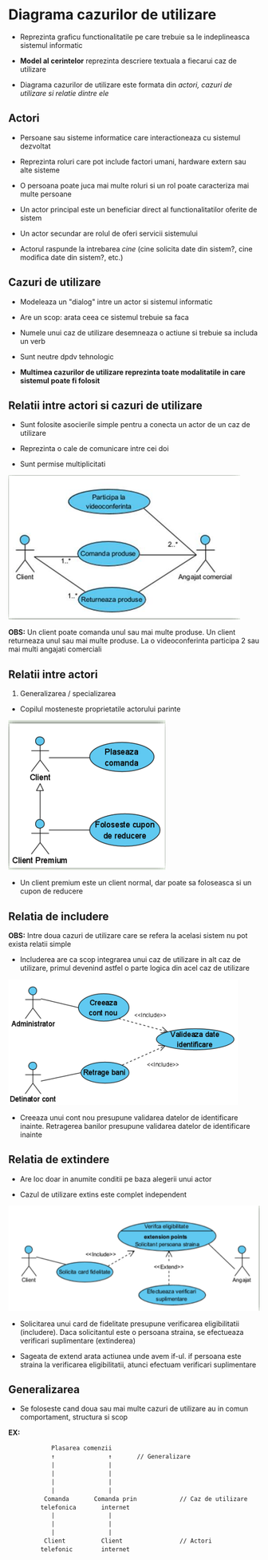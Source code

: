 # Diagrama cazurilor de utilizare

- Reprezinta graficu functionalitatile pe care trebuie sa le indeplineasca sistemul informatic

- **Model al cerintelor** reprezinta descriere textuala a fiecarui caz de utilizare

- Diagrama cazurilor de utilizare este formata din _actori, cazuri de utilizare si relatie dintre ele_

## Actori

- Persoane sau sisteme informatice care interactioneaza cu sistemul dezvoltat

- Reprezinta roluri care pot include factori umani, hardware extern sau alte sisteme

- O persoana poate juca mai multe roluri si un rol poate caracteriza mai multe persoane

- Un actor principal este un beneficiar direct al functionalitatilor oferite de sistem

- Un actor secundar are rolul de oferi servicii sistemului

- Actorul raspunde la intrebarea _cine_ (cine solicita date din sistem?, cine modifica date din sistem?, etc.)

## Cazuri de utilizare

- Modeleaza un "dialog" intre un actor si sistemul informatic

- Are un scop: arata ceea ce sistemul trebuie sa faca

- Numele unui caz de utilizare desemneaza o actiune si trebuie sa includa un verb

- Sunt neutre dpdv tehnologic

- **Multimea cazurilor de utilizare reprezinta toate modalitatile in care sistemul poate fi folosit**

## Relatii intre actori si cazuri de utilizare

- Sunt folosite asocierile simple pentru a conecta un actor de un caz de utilizare

- Reprezinta o cale de comunicare intre cei doi

- Sunt permise multiplicitati

![Cazuri de utilizare si legaturi](img/topic3_1.md.png)

**OBS:** Un client poate comanda unul sau mai multe produse. Un client returneaza unul sau mai multe produse. La o videoconferinta participa 2 sau mai multi angajati comerciali

## Relatii intre actori

1. Generalizarea / specializarea

- Copilul mosteneste proprietatile actorului parinte

![Generalizarea](img/topic3_2.png)

- Un client premium este un client normal, dar poate sa foloseasca si un cupon de reducere

## Relatia de includere

**OBS:** Intre doua cazuri de utilizare care se refera la acelasi sistem nu pot exista relatii simple

- Includerea are ca scop integrarea unui caz de utilizare in alt caz de utilizare, primul devenind astfel o parte logica din acel caz de utilizare

![Includerea](img/topic3_3.png)

- Creeaza unui cont nou presupune validarea datelor de identificare inainte. Retragerea banilor presupune validarea datelor de identificare inainte

## Relatia de extindere

- Are loc doar in anumite conditii pe baza alegerii unui actor

- Cazul de utilizare extins este complet independent

![Extinderea](img/topic3_4.png)

- Solicitarea unui card de fidelitate presupune verificarea eligibilitatii (includere). Daca solicitantul este o persoana straina, se efectueaza verificari suplimentare (extinderea)

- Sageata de extend arata actiunea unde avem if-ul. if persoana este straina la verificarea eligibilitatii, atunci efectuam verificari suplimentare

## Generalizarea

- Se foloseste cand doua sau mai multe cazuri de utilizare au in comun comportament, structura si scop

**EX:**

```txt
            Plasarea comenzii
            ↑               ↑       // Generalizare
            |               |
            |               |
            |               |
            |               |
          Comanda       Comanda prin            // Caz de utilizare
         telefonica       internet
            |               |
            |               |
            |               |
          Client          Client                // Actori
         telefonic        internet
```
